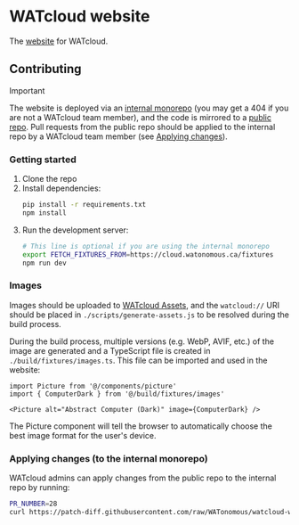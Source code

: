 # WATcloud website

The [website](https://cloud.watonomous.ca) for WATcloud.

## Contributing

> [!IMPORTANT]  
> The website is deployed via an [internal monorepo](https://github.com/WATonomous/infra-config)
> (you may get a 404 if you are not a WATcloud team member), and the code is mirrored to a
> [public repo](https://github.com/WATonomous/watcloud-website). Pull requests from the public
> repo should be applied to the internal repo by a WATcloud team member (see
> [Applying changes](#applying-changes-to-the-internal-monorepo)).

### Getting started

1. Clone the repo
2. Install dependencies:
    ```bash
    pip install -r requirements.txt
    npm install
    ```
3. Run the development server:
    ```bash
    # This line is optional if you are using the internal monorepo
    export FETCH_FIXTURES_FROM=https://cloud.watonomous.ca/fixtures
    npm run dev
    ```

### Images

Images should be uploaded to [WATcloud Assets](https://cloud.watonomous.ca/docs/utilities/assets), and the `watcloud://` URI should be placed in `./scripts/generate-assets.js` to be resolved during the build process.

During the build process, multiple versions (e.g. WebP, AVIF, etc.) of the image are generated and a TypeScript file is created in `./build/fixtures/images.ts`. This file can be imported and used in the website:

```tsx
import Picture from '@/components/picture'
import { ComputerDark } from '@/build/fixtures/images'

<Picture alt="Abstract Computer (Dark)" image={ComputerDark} />
```

The Picture component will tell the browser to automatically choose the best image format for the user's device.

### Applying changes (to the internal monorepo)

WATcloud admins can apply changes from the public repo to the internal repo by running:

```sh
PR_NUMBER=28
curl https://patch-diff.githubusercontent.com/raw/WATonomous/watcloud-website/pull/$PR_NUMBER.patch | git am --directory=website
```
